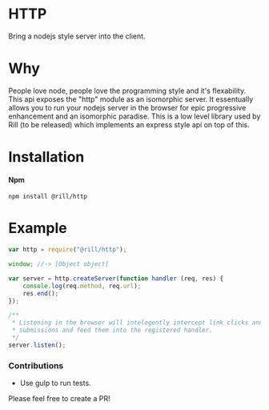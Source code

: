 # HTTP

Bring a nodejs style server into the client.

# Why
People love node, people love the programming style and it's flexability. This api exposes the "http" module as an isomorphic server. It essentually allows you to run your nodejs server in the browser for epic progressive enhancement and an isomorphic paradise. This is a low level library used by Rill (to be released) which implements an express style api on top of this.

# Installation

#### Npm
```console
npm install @rill/http
```

# Example

```javascript
var http = require("@rill/http");

window; //-> [Object object]

var server = http.createServer(function handler (req, res) {
	console.log(req.method, req.url);
	res.end();
});

/**
 * Listening in the browser will intelegently intercept link clicks and form
 * submissions and feed them into the registered handler.
 */
server.listen();
```

### Contributions

* Use gulp to run tests.

Please feel free to create a PR!
